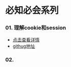 # 必知必会系列

### 01. 理解cookie和session

- [点击查看详情](https://bugszhou.abuen.com/cookie/)
- [githug地址](https://github.com/bugszhou/doc-cookie)

### 02.